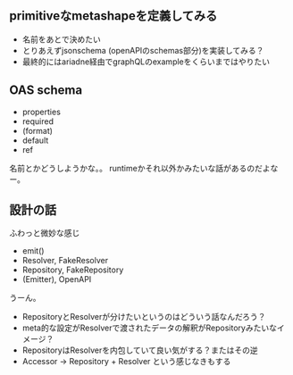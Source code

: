 ## primitiveなmetashapeを定義してみる

- 名前をあとで決めたい
- とりあえずjsonschema (openAPIのschemas部分)を実装してみる？
- 最終的にはariadne経由でgraphQLのexampleをくらいまではやりたい

## OAS schema

- properties
- required
- (format)
- default
- ref

名前とかどうしようかな。。
runtimeかそれ以外かみたいな話があるのだよなー。

## 設計の話

ふわっと微妙な感じ

- emit()
- Resolver, FakeResolver
- Repository, FakeRepository
- (Emitter), OpenAPI

うーん。

- RepositoryとResolverが分けたいというのはどういう話なんだろう？
- meta的な設定がResolverで渡されたデータの解釈がRepositoryみたいなイメージ？
- RepositoryはResolverを内包していて良い気がする？またはその逆
- Accessor -> Repository + Resolver という感じなきもする

